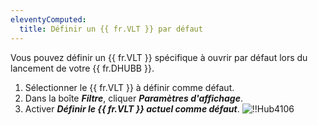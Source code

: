 ```yaml
---
eleventyComputed:
  title: Définir un {{ fr.VLT }} par défaut
---
```

Vous pouvez définir un {{ fr.VLT }} spécifique à ouvrir par défaut lors du lancement de votre {{ fr.DHUBB }}.

1. Sélectionner le {{ fr.VLT }} à définir comme défaut.
1. Dans la boîte ***Filtre***, cliquer ***Paramètres d'affichage***.
1. Activer ***Définir le {{ fr.VLT }} actuel comme défaut***.
![!!Hub4106](https://cdnweb.devolutions.net/docs/docs_en_hub_Hub4106.png)
